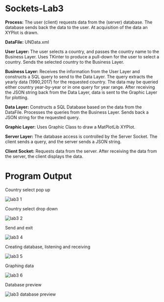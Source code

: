 # Sockets-Lab3

**Process:** 
The user (client) requests data from the (server) database.  The database sends back the data to the user.  At acquisition of the data an XYPlot is drawn.

**DataFile:**
UNData.xml

**User Layer:**
The user selects a country, and passes the country name to the Business Layer.  Uses TKinter to produce a pull-down for the user to select a country. Sends the selected country to the Business Layer.

**Business Layer:**
Receives the information from the User Layer and constructs a SQL query to send to the Data Layer.  The query extracts the yearly data (1990,2017) for the requested country.  The data may be queried either country year-by-year or in one query for year range.  After receiving the JSON string back from the Data Layer, data is sent to the Graphic Layer for plotting.

**Data Layer:**
Constructs a SQL Database based on the data from the DataFile.  Processes the queries from the Business Layer.   Sends back a JSON string for the requested query.  

**Graphic Layer:**
Uses Graphic Class to draw a MatPlotLib XYPlot.

**Server Layer:**
The database access is controlled by the Server Socket.  The client sends a query, and the server sends a JSON string.

**Client Socket:**
Requests data from the server.  After receiving the data from the server, the client displays the data.

# Program Output

Country select pop up

![lab3 1](https://user-images.githubusercontent.com/121079918/210211828-4effba79-6221-438b-a322-7fa51897918b.png)

Country select drop down


![lab3 2](https://user-images.githubusercontent.com/121079918/210211835-f53fbb6b-befe-4a4a-b353-a26370b8c94f.png)


Send and exit


![lab3 4](https://user-images.githubusercontent.com/121079918/210211832-74a2855f-4e2c-4511-848f-954c221e8a28.png)

Creating database, listening and receiving

![lab3 5](https://user-images.githubusercontent.com/121079918/210211830-66caf12c-ab19-47aa-86ee-96e7f567a373.png)

Graphing data 

![lab3 6](https://user-images.githubusercontent.com/121079918/210211831-7ceb923e-94bf-40c2-be7a-1faab9280c4b.png)

Database preview

![lab3 database preview](https://user-images.githubusercontent.com/121079918/210212894-723e5820-fa3e-494f-888e-f1f3b0338ae6.png)

